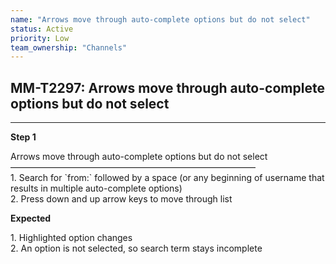 ```yaml
---
name: "Arrows move through auto-complete options but do not select"
status: Active
priority: Low
team_ownership: "Channels"
---
```


## MM-T2297: Arrows move through auto-complete options but do not select

---

**Step 1**

Arrows move through auto-complete options but do not select\
————————————————————————————\
1\. Search for \`from:\` followed by a space (or any beginning of username that results in multiple auto-complete options)\
2\. Press down and up arrow keys to move through list

**Expected**

1\. Highlighted option changes\
2\. An option is not selected, so search term stays incomplete
